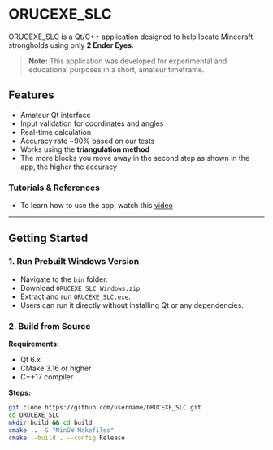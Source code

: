 # ORUCEXE_SLC

ORUCEXE_SLC is a Qt/C++ application designed to help locate Minecraft strongholds using only **2 Ender Eyes**.

> **Note:** This application was developed for experimental and educational purposes in a short, amateur timeframe.

## Features
- Amateur Qt interface
- Input validation for coordinates and angles
- Real-time calculation
- Accuracy rate ~90% based on our tests
- Works using the **triangulation method**
- The more blocks you move away in the second step as shown in the app, the higher the accuracy

### Tutorials & References
- To learn how to use the app, watch this [video](your-video-link)  

---

## Getting Started

### 1. Run Prebuilt Windows Version
- Navigate to the `bin` folder.
- Download `ORUCEXE_SLC_Windows.zip`.
- Extract and run `ORUCEXE_SLC.exe`.
- Users can run it directly without installing Qt or any dependencies.

### 2. Build from Source
**Requirements:**
- Qt 6.x
- CMake 3.16 or higher
- C++17 compiler

**Steps:**
```bash
git clone https://github.com/username/ORUCEXE_SLC.git
cd ORUCEXE_SLC
mkdir build && cd build
cmake .. -G "MinGW Makefiles"
cmake --build . --config Release

